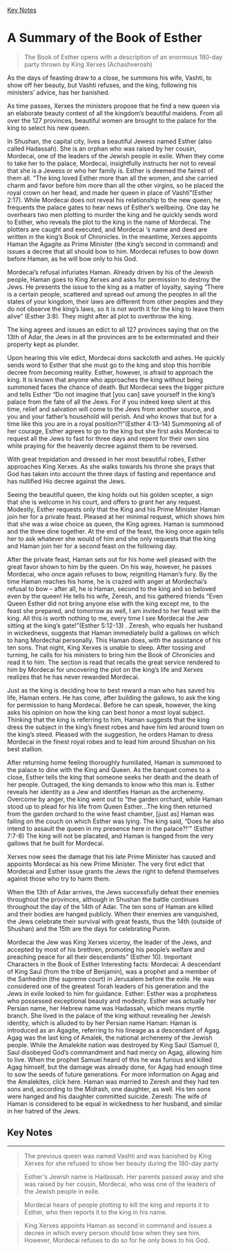 [Key Notes]()

# A Summary of the Book of Esther
> The Book of Esther opens with a description of an enormous 180-day party thrown by King Xerxes (Achashverosh)

As the days of feasting draw to a close, he summons his wife, Vashti, to show off her beauty, but Vashti refuses, and the king, following his ministers’ advice, has her banished.

As time passes, Xerxes the ministers propose that he find a new queen via an elaborate beauty contest of all the kingdom’s beautiful maidens. From all over the 127 provinces, beautiful women are brought to the palace for the king to select his new queen.

In Shushan, the capital city, lives a beautiful Jewess named Esther (also called Hadassah). She is an orphan who was raised by her cousin, Mordecai, one of the leaders of the Jewish people in exile. When they come to take her to the palace, Mordecai, insightfully instructs her not to reveal that she is a Jewess or who her family is. 
Esther is deemed the fairest of them all. “The king loved Esther more than all the women, and she carried charm and favor before him more than all the other virgins, so he placed the royal crown on her head, and made her queen in place of Vashti”(Esther 2:17).
While Mordecai does not reveal his relationship to the new queen, he frequents the palace gates to hear news of Esther’s wellbeing. One day he overhears two men plotting to murder the king and he quickly sends word to Esther, who reveals the plot to the king in the name of Mordecai. The plotters are caught and executed, and Mordecai ‘s name and deed are written in the king’s Book of Chronicles.
In the meantime, Xerxes appoints Haman the Agagite as Prime Minister (the king’s second in command) and issues a decree that all should bow to him. Mordecai refuses to bow down before Haman, as he will bow only to his God. 

Mordecai’s refusal infuriates Haman. Already driven by his of the Jewish people, Haman goes to King Xerxes and asks for permission to destroy the Jews. He presents the issue to the king as a matter of loyalty, saying “There is a certain people, scattered and spread out among the peoples in all the states of your kingdom, their laws are different from other peoples and they do not observe the king’s laws, so it is not worth it for the king to leave them alive” (Esther 3:8). They might after all plot to overthrow the king.

The king agrees and issues an edict to all 127 provinces saying that on the 13th of Adar, the Jews in all the provinces are to be exterminated and their property kept as plunder.

Upon hearing this vile edict, Mordecai dons sackcloth and ashes. He quickly sends word to Esther that she must go to the king and stop this horrible decree from becoming reality. Esther, however, is afraid to approach the king. It is known that anyone who approaches the king without being summoned faces the chance of death. But Mordecai sees the bigger picture and tells Esther “Do not imagine that [you can] save yourself in the king’s palace from the fate of all the Jews. For if you indeed keep silent at this time, relief and salvation will come to the Jews from another source, and you and your father’s household will perish. And who knows that but for a time like this you are in a royal position?!”(Esther 4:13-14) Summoning all of her courage, Esther agrees to go to the king but she first asks Mordecai to request all the Jews to fast for three days and repent for their own sins while praying for the heavenly decree against them to be reversed.

With great trepidation and dressed in her most beautiful robes, Esther approaches King Xerxes. As she walks towards his throne she prays that God has taken into account the three days of fasting and repentance and has nullified His decree against the Jews. 

Seeing the beautiful queen, the king holds out his golden scepter, a sign that she is welcome in his court, and offers to grant her any request. Modestly, Esther requests only that the King and his Prime Minister Haman join her for a private feast. Pleased at her minimal request, which shows him that she was a wise choice as queen, the King agrees. Haman is summoned and the three dine together. At the end of the feast, the king once again tells her to ask whatever she would of him and she only requests that the king and Haman join her for a second feast on the following day.

After the private feast, Haman sets out for his home well pleased with the great favor shown to him by the queen. On his way, however, he passes Mordecai, who once again refuses to bow, reigniting Haman’s fury. By the time Haman reaches his home, he is crazed with anger at Mordechai’s refusal to bow – after all, he is Haman, second to the king and so beloved even by the queen! 
He tells his wife, Zeresh, and his gathered friends “Even Queen Esther did not bring anyone else with the king except me, to the feast she prepared, and tomorrow as well, I am invited to her feast with the king. All this is worth nothing to me, every time I see Mordecai the Jew sitting at the king’s gate!”(Esther 5:12-13) . Zeresh, who equals her husband in wickedness, suggests that Haman immediately build a gallows on which to hang Mordechai personally. This Haman does, with the assistance of his ten sons.
That night, King Xerxes is unable to sleep. After tossing and turning, he calls for his ministers to bring him the Book of Chronicles and read it to him. The section is read that recalls the great service rendered to him by Mordecai for uncovering the plot on the king’s life and Xerxes realizes that he has never rewarded Mordecai. 

Just as the king is deciding how to best reward a man who has saved his life, Haman enters. He has come, after building the gallows, to ask the king for permission to hang Mordecai. Before he can speak, however, the king asks his opinion on how the king can best honor a most loyal subject. Thinking that the king is referring to him, Haman suggests that the king dress the subject in the king’s finest robes and have him led around town on the king’s steed. Pleased with the suggestion, he orders Haman to dress Mordecai in the finest royal robes and to lead him around Shushan on his best stallion.

After returning home feeling thoroughly humiliated, Haman is summoned to the palace to dine with the King and Queen. As the banquet comes to a close, Esther tells the king that someone seeks her death and the death of her people. Outraged, the king demands to know who this man is. Esther reveals her identity as a Jew and identifies Haman as the archenemy. Overcome by anger, the king went out to “the garden orchard, while Haman stood up to plead for his life from Queen Esther…The king then returned from the garden orchard to the wine feast chamber, [just as] Haman was falling on the couch on which Esther was lying. The king said, “Does he also intend to assault the queen in my presence here in the palace?!'” (Esther 7:7-8) The king will not be placated, and Haman is hanged from the very gallows that he built for Mordecai.

Xerxes now sees the damage that his late Prime Minister has caused and appoints Mordecai as his new Prime Minister. The very first edict that Mordecai and Esther issue grants the Jews the right to defend themselves against those who try to harm them.

When the 13th of Adar arrives, the Jews successfully defeat their enemies throughout the provinces, although in Shushan the battle continues throughout the day of the 14th of Adar. The ten sons of Haman are killed and their bodies are hanged publicly. When their enemies are vanquished, the Jews celebrate their survival with great feasts, thus the 14th (outside of Shushan) and the 15th are the days for celebrating Purim.

Mordecai the Jew was King Xerxes viceroy, the leader of the Jews, and accepted by most of his brethren, promoting his people’s welfare and preaching peace for all their descendants” (Esther 10).
Important Characters in the Book of Esther
Interesting facts:
Mordecai: A descendant of King Saul (from the tribe of Benjamin), was a prophet and a member of the Sanhedrin (the supreme court) in Jerusalem before the exile. He was considered one of the greatest Torah leaders of his generation and the Jews in exile looked to him for guidance.
Esther: Esther was a prophetess who possessed exceptional beauty and modesty. Esther was actually her Persian name, her Hebrew name was Hadassah, which means myrtle branch. She lived in the palace of the king without revealing her Jewish identity, which is alluded to by her Persian name
Haman: Haman is introduced as an Agagite, referring to his lineage as a descendant of Agag. Agag was the last king of Amalek, the national archenemy of the Jewish people. While the Amalekite nation was destroyed by King Saul (Samuel I), Saul disobeyed God’s commandment and had mercy on Agag, allowing him to live. When the prophet Samuel heard of this he was furious and killed Agag himself, but the damage was already done, for Agag had enough time to sow the seeds of future generations. For more information on Agag and the Amalekites, click here. Haman was married to Zeresh and they had ten sons and, according to the Midrash, one daughter, as well. His ten sons were hanged and his daughter committed suicide.
Zeresh: The wife of Haman is considered to be equal in wickedness to her husband, and similar in her hatred of the Jews. 

## Key Notes
---
> The previous queen was named Vashti and was banished by King Xerxes for she refused to show her beauty during the 180-day party

> Esther's Jewish name is Hadassah. Her parents passed away and she was raised by her cousin, Mordecai, who was one of the leaders of the Jewish people in exile.

> Mordecai hears of people plotting to kill the king and reports it to Esther, who then reports it to the king in his name.

> King Xerxes appoints Haman as second in command and issues a decree in which every person should bow when they see him. However, Mordecai refuses to do so for he only bows to his God.